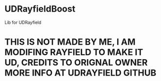 # UDRayfieldBoost

Lib for UDRayfield 

# THIS IS NOT MADE BY ME, I AM MODIFING RAYFIELD TO MAKE IT UD, CREDITS TO ORIGNAL OWNER MORE INFO AT UDRAYFIELD GITHUB #
